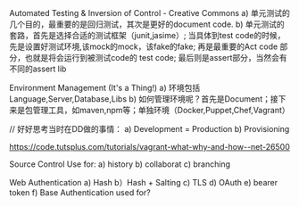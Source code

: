 Automated Testing & Inversion of Control - Creative Commons
a) 单元测试的几个目的，最重要的是回归测试，其次是更好的document code.
b) 单元测试的套路，首先是选择合适的测试框架（junit,jasime）;
   当具体到test code的时候，先是设置好测试环境,该mock的mock，该fake的fake;
   再是最重要的Act code 部分，也就是将会运行到被测试code的 test code;
   最后则是assert部分，当然会有不同的assert lib

Environment Management (It's a Thing!)
a) 环境包括Language,Server,Database,Libs
b) 如何管理环境呢？首先是Document；接下来是包管理工具，如maven,npm等；单独环境（Docker,Puppet,Chef,Vagrant）

// 好好思考当时在DD做的事情：
  a)  Development = Production
  b)  Provisioning

https://code.tutsplus.com/tutorials/vagrant-what-why-and-how--net-26500

Source Control
Use for:
a) history
b) collaborat
c) branching

Web Authentication
a) Hash
b）Hash + Salting
c) TLS
d) OAuth
e) bearer token
f) Base Authentication used for?
